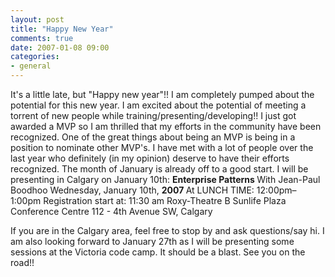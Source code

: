 ```yaml
---
layout: post
title: "Happy New Year"
comments: true
date: 2007-01-08 09:00
categories:
- general
---
```


It's a little late, but "Happy new year"!! 
I am completely pumped about the potential for this new year. I am excited about the potential of meeting a torrent of new people while training/presenting/developing!! 
I just got awarded a MVP so I am thrilled that my efforts in the community have been recognized. One of the great things about being an MVP is being in a position to nominate other MVP's. I have met with a lot of people over the last year who definitely (in my opinion) deserve to have their efforts recognized. 
The month of January is already off to a good start. I will be presenting in Calgary on January 10th: 
<strong>Enterprise</strong><strong> Patterns
</strong>With Jean-Paul Boodhoo
Wednesday, January 10th, <strong>2007
</strong>At LUNCH TIME: 12:00pm–1:00pm
Registration start at:  11:30 am
Roxy-Theatre B
Sunlife Plaza Conference Centre
112 - 4th Avenue SW, Calgary 
  
If you are in the Calgary area, feel free to stop by and ask questions/say hi. 
I am also looking forward to January 27th as I will be presenting some sessions at the Victoria code camp. It should be a blast. 
See you on the road!! 




